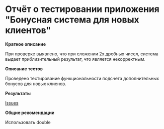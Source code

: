 # Отчёт о тестировании приложения "Бонусная система для новых клиентов"

**Краткое описание**

При проверке выявлено, что при сложении 2х дробных чисел, система выдает приблизительный результат, что является некорректным. 

**Описание тестов**

Проведено тестирование функциональности подсчета дополнительных бонусов для новых клиенов.

**Результаты**

[Issues](https://github.com/Lars175/Precision_2.2/issues/1#issue-611219186_)

**Общие рекомендации**

Использовать double
